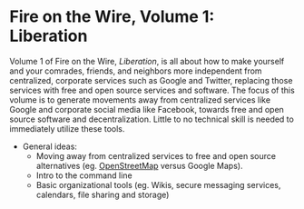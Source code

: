 # Fire on the Wire, Volume 1: Liberation

Volume 1 of Fire on the Wire, *Liberation*, is all about how to make yourself and your comrades, friends, and neighbors more independent from centralized, corporate services such as Google and Twitter, replacing those services with free and open source services and software. The focus of this volume is to generate movements away from centralized services like Google and corporate social media like Facebook, towards free and open source software and decentralization. Little to no technical skill is needed to immediately utilize these tools.

* General ideas:
    * Moving away from centralized services to free and open source alternatives (eg. [OpenStreetMap](https://openstreetmap.org/) versus Google Maps).
    * Intro to the command line
    * Basic organizational tools (eg. Wikis, secure messaging services, calendars, file sharing and storage)
